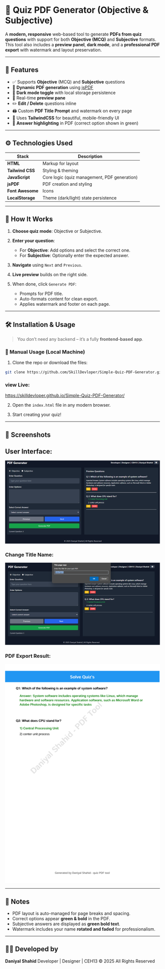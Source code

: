 # 📄 Quiz PDF Generator (Objective & Subjective)

A **modern, responsive** web-based tool to generate **PDFs from quiz questions** with support for both **Objective (MCQ)** and **Subjective** formats. This tool also includes a **preview panel**, **dark mode**, and a **professional PDF export** with watermark and layout preservation.

---

## 🚀 Features

* ✅ Supports **Objective** (MCQ) and **Subjective** questions
* 📄 **Dynamic PDF generation** using [jsPDF](https://github.com/parallax/jsPDF)
* 🌙 **Dark mode toggle** with local storage persistence
* 👀 Real-time **preview pane**
* ✏️ **Edit / Delete** questions inline
* 🖨️ Custom **PDF Title Prompt** and watermark on every page
* 🎨 Uses **TailwindCSS** for beautiful, mobile-friendly UI
* 📌 **Answer highlighting** in PDF (correct option shown in green)

---

## ⚙️ Technologies Used

| Stack            | Description                                  |
| ---------------- | -------------------------------------------- |
| **HTML**         | Markup for layout                            |
| **Tailwind CSS** | Styling & theming                            |
| **JavaScript**   | Core logic (quiz management, PDF generation) |
| **jsPDF**        | PDF creation and styling                     |
| **Font Awesome** | Icons                                        |
| **LocalStorage** | Theme (dark/light) state persistence         |

---

## 🧠 How It Works

1. **Choose quiz mode**: Objective or Subjective.
2. **Enter your question**:

   * For **Objective**: Add options and select the correct one.
   * For **Subjective**: Optionally enter the expected answer.
3. **Navigate** using `Next` and `Previous`.
4. **Live preview** builds on the right side.
5. When done, click `Generate PDF`:

   * Prompts for PDF title.
   * Auto-formats content for clean export.
   * Applies watermark and footer on each page.

---

## 🛠️ Installation & Usage

> You don’t need any backend – it’s a fully **frontend-based app**.

### 📁 Manual Usage (Local Machine)

1. Clone the repo or download the files:

```bash
git clone https://github.com/SkillDevloper/Simple-Quiz-PDF-Generator.git
```

### view Live:

https://skilldevloper.github.io/Simple-Quiz-PDF-Generator/

2. Open the `index.html` file in any modern browser.

3. Start creating your quiz!

---

## 📸 Screenshots

## User Interface:
![UI Interface](https://github.com/SkillDevloper/Simple-Quiz-PDF-Generator/blob/main/UI%20INTERFACE.png?raw=true)

### Change Title Name:
![PDF TITLE NAME](https://github.com/SkillDevloper/Simple-Quiz-PDF-Generator/blob/main/PDF%20TITLE%20NAME.png?raw=true)

### PDF Export Result:
![PDF EXPORT](https://github.com/SkillDevloper/Simple-Quiz-PDF-Generator/blob/main/PDF%20EXPORT.png?raw=true)




---

## 📌 Notes

* PDF layout is auto-managed for page breaks and spacing.
* Correct options appear **green & bold** in the PDF.
* Subjective answers are displayed as **green bold text**.
* Watermark includes your name **rotated and faded** for professionalism.

---

## 👨‍💻 Developed by

**Daniyal Shahid**
Developer | Designer | CEH13
© 2025 All Rights Reserved
